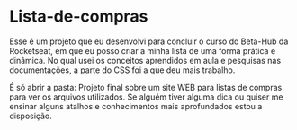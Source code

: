 # Lista-de-compras
Esse é um projeto que eu desenvolvi para concluir o curso do Beta-Hub da Rocketseat, em que eu posso criar a minha lista de uma forma prática e dinâmica.
No qual usei os conceitos aprendidos em aula e pesquisas nas documentações, a parte do CSS foi a que deu mais trabalho. 

É só abrir a pasta: Projeto final sobre um site WEB para listas de compras para ver os arquivos utilizados.
Se alguém tiver alguma dica ou quiser me ensinar alguns atalhos e conhecimentos mais aprofundados estou a disposição.
